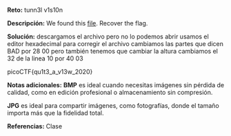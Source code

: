 **Reto:** tunn3l v1s10n

**Descripción:**
We found this [file](https://mercury.picoctf.net/static/06a5e4ab22ba52cd66a038d51a6cc07b/tunn3l_v1s10n). Recover the flag.

**Solución:**
descargamos el archivo pero no lo podemos abrir usamos el editor hexadecimal para corregir el archivo cambiamos las partes que dicen BAD por 28 00 pero también tenemos que cambiar la altura cambiamos el 32 de la linea 10  por 40 03

picoCTF{qu1t3_a_v13w_2020}

**Notas adicionales:**
**BMP** es ideal cuando necesitas imágenes sin pérdida de calidad, como en edición profesional o almacenamiento sin compresión.

 **JPG** es ideal para compartir imágenes, como fotografías, donde el tamaño importa más que la fidelidad total.

**Referencias:** 
Clase
